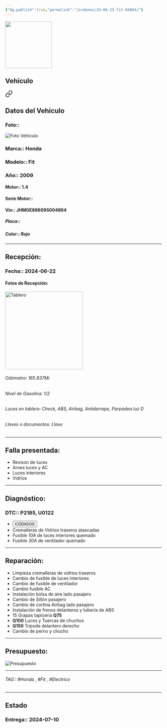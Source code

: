 ```yaml
---
{"dg-publish":true,"permalink":"/ordenes/24-06-25-fit-04864/"}
---
```


<img src="https://lh3.googleusercontent.com/d/137fl3TIZ0-PU8b-Pt0bsjclwHub_u78G" width="150">

## Vehículo

<div class="transclusion internal-embed is-loaded"><a class="markdown-embed-link" href="/vehiculos/honda/fit-04864/#datos-del-vehiculo" aria-label="Open link"><svg xmlns="http://www.w3.org/2000/svg" width="24" height="24" viewBox="0 0 24 24" fill="none" stroke="currentColor" stroke-width="2" stroke-linecap="round" stroke-linejoin="round" class="svg-icon lucide-link"><path d="M10 13a5 5 0 0 0 7.54.54l3-3a5 5 0 0 0-7.07-7.07l-1.72 1.71"></path><path d="M14 11a5 5 0 0 0-7.54-.54l-3 3a5 5 0 0 0 7.07 7.07l1.71-1.71"></path></svg></a><div class="markdown-embed">



## Datos del Vehículo 
### Foto:: 
<img src="https://lh3.googleusercontent.com/d/" Alt="Foto Vehiculo">

### Marca:: Honda
### Modelo:: Fit
### Año:: 2009
#### Motor:: 1.4
#### Serie Motor:: 
#### Vin:: JHMGE88609S004864
##### Placa:: 
##### Color:: Rojo 
---


</div></div>


## Recepción:
### Fecha:: 2024-06-22
#### Fotos de Recepción: 
<img src="https://lh3.googleusercontent.com/d/1gTI0OQx82c_nAZEUVXaXpsCC9nPsylx3" width="250" Alt="Tablero">

###### Odómetro: 165 837Mi
###### Nivel de Gasolina: 1/2
###### Luces en tablero: Check, ABS, Airbag, Antiderrape, Parpadea luz D
###### Llaves o documentos: Llave

---

## Falla presentada:
- Revison de luces 
- Arnes luces y AC
- Luces interiores 
- Vidrios


---

## Diagnóstico:
### DTC:: P2185, U0122 

- <a href="https://usait.x431.com/Home/Report/reportDetail/diagnose_record_id/62af451egeTd1uKwOMOMnROMlp/report_type/D/l/es/timezone/-6"><button class="btn success">CÓDIGOS</button></a>
- Cremalleras de Vidrios traseros atascadas 
- Fusible *10A* de luces interiores quemado
- Fusible *30A* de ventilador quemado 

---
## Reparación:
- Limpieza cremalleras de vidrios traseros 
- Cambio de fusible de luces interiores 
- Cambio de fusible de ventilador 
- Cambio fusible AC
- Instalación bolsa de aire lado pasajero 
- Cambio de Sillón pasajero 
- Cambio de cortina Airbag lado pasajero
- Instalación de frenos delanteros y tubería de ABS
- 15 Grapas tapicería **Q75**
- **Q100** Luces y Tuercas de chuchos 
- **Q150** Trípode delantero derecho 
- Cambio de perno y chucho 

---

## Presupuesto:

<img src="https://lh3.googleusercontent.com/d/" Alt="Presupuesto">

---

###### TAG:: #Honda , #Fit , #Electrico 

---

## Estado

### Entrega:: 2024-07-10


